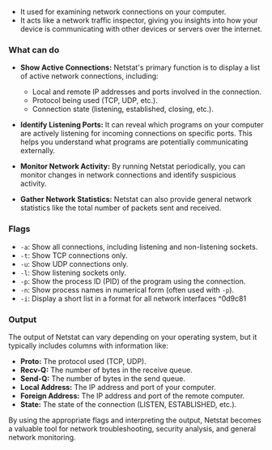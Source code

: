 - It used for examining network connections on your computer.
- It acts like a network traffic inspector, giving you insights into how your device is communicating with other devices or servers over the internet.
### What can do
- **Show Active Connections:** Netstat's primary function is to display a list of active network connections, including:

	- Local and remote IP addresses and ports involved in the connection.
	- Protocol being used (TCP, UDP, etc.).
	- Connection state (listening, established, closing, etc.).

- **Identify Listening Ports:** It can reveal which programs on your computer are actively listening for incoming connections on specific ports. This helps you understand what programs are potentially communicating externally.

- **Monitor Network Activity:** By running Netstat periodically, you can monitor changes in network connections and identify suspicious activity.

- **Gather Network Statistics:** Netstat can also provide general network statistics like the total number of packets sent and received.
### Flags
- `-a`: Show all connections, including listening and non-listening sockets.
- `-t`: Show TCP connections only.
- `-u`: Show UDP connections only.
- `-l`: Show listening sockets only.
- `-p`: Show the process ID (PID) of the program using the connection.
- `-n`: Show process names in numerical form (often used with `-p`).
- `-i`: Display a short list in a format for all network interfaces ^0d9c81

### Output 
The output of Netstat can vary depending on your operating system, but it typically includes columns with information like:

- **Proto:** The protocol used (TCP, UDP).
- **Recv-Q:** The number of bytes in the receive queue.
- **Send-Q:** The number of bytes in the send queue.
- **Local Address:** The IP address and port of your computer.
- **Foreign Address:** The IP address and port of the remote computer.
- **State:** The state of the connection (LISTEN, ESTABLISHED, etc.).

By using the appropriate flags and interpreting the output, Netstat becomes a valuable tool for network troubleshooting, security analysis, and general network monitoring.